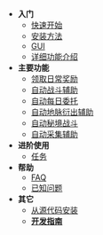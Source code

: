 <!-- docs/_sidebar.md -->

* **入门**
    * [快速开始](/zh_CN/jijiking)
    * [安装方法](/zh_CN/install)
    * [GUI](/zh_CN/gui)
    * [详细功能介绍](/zh_CN/functions_detail)
* **主要功能**
    * [领取日常奖励](/zh_CN/claim_reward)
    * [自动战斗辅助](/zh_CN/combat_assi)
    * [自动每日委托](/zh_CN/commission_assi)
    * [自动地脉衍出辅助](/zh_CN/ley_line_ourcrop)
    * [自动秘境战斗](/zh_CN/domain_assi)
    * [自动采集辅助](/zh_CN/collector_assi)
* **进阶使用**
    * [任务](/zh_CN/mission)
* **帮助**
    * [FAQ](/zh_CN/FAQ)
    * [已知问题](/zh_CN/known_issues)
* **其它**
    * [从源代码安装](/zh_CN/git_install)
    * [**开发指南**](/zh_CN/dev/)
